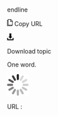 # 

endline

![Copy URL](media/endline/Copy.png)
Copy URL

![Download](media/endline/Download.png)

Download topic

One word.

![In progress](media/endline/activity-large.gif)

URL :
